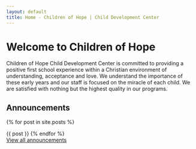 ```yaml
---
layout: default
title: Home - Children of Hope | Child Development Center
---
```



Welcome to Children of Hope
===

Children of Hope Child Development Center is committed to providing a positive first school experience within a Christian environment of understanding, acceptance and love.  We understand the importance of these early years and our staff is focused on the miracle of each child.  We are satisfied with nothing but the highest quality in our programs.

Announcements
---

{% for post in site.posts %}
  <div class="ui announcement divider"></div>
  {{ post }}
{% endfor %}

<div class="ui announcement divider"></div>

<a href="{{ site.baseurl }}/announcements">
View all announcements
</a>
